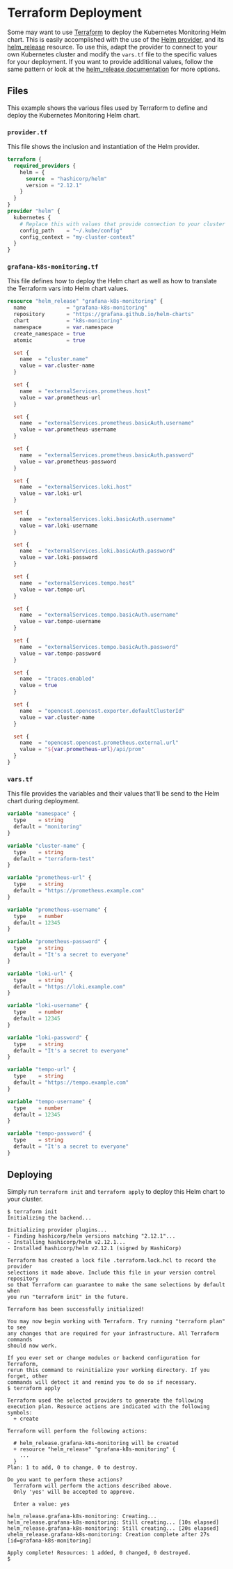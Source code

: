 # Terraform Deployment

Some may want to use [Terraform](https://www.terraform.io/) to deploy the Kubernetes Monitoring Helm chart. This is
easily accomplished with the use of
the [Helm provider](https://registry.terraform.io/providers/hashicorp/helm/latest/docs), and
its [helm_release](https://registry.terraform.io/providers/hashicorp/helm/latest/docs/resources/release#create_namespace)
resource. To use this, adapt the provider to connect to your own Kubernetes cluster and modify the `vars.tf` file to the
specific values for your deployment. If you want to provide additional values, follow the same pattern or look at
the [helm_release documentation](https://registry.terraform.io/providers/hashicorp/helm/latest/docs/resources/release)
for more options.

## Files

This example shows the various files used by Terraform to define and deploy the Kubernetes Monitoring Helm chart.

### `provider.tf`

This file shows the inclusion and instantiation of the Helm provider.

```terraform
terraform {
  required_providers {
    helm = {
      source  = "hashicorp/helm"
      version = "2.12.1"
    }
  }
}
provider "helm" {
  kubernetes {
    # Replace this with values that provide connection to your cluster
    config_path    = "~/.kube/config"
    config_context = "my-cluster-context"
  }
}
```

### `grafana-k8s-monitoring.tf`

This file defines how to deploy the Helm chart as well as how to translate the Terraform vars into Helm chart values.

```terraform
resource "helm_release" "grafana-k8s-monitoring" {
  name             = "grafana-k8s-monitoring"
  repository       = "https://grafana.github.io/helm-charts"
  chart            = "k8s-monitoring"
  namespace        = var.namespace
  create_namespace = true
  atomic           = true

  set {
    name  = "cluster.name"
    value = var.cluster-name
  }

  set {
    name  = "externalServices.prometheus.host"
    value = var.prometheus-url
  }

  set {
    name  = "externalServices.prometheus.basicAuth.username"
    value = var.prometheus-username
  }

  set {
    name  = "externalServices.prometheus.basicAuth.password"
    value = var.prometheus-password
  }

  set {
    name  = "externalServices.loki.host"
    value = var.loki-url
  }

  set {
    name  = "externalServices.loki.basicAuth.username"
    value = var.loki-username
  }

  set {
    name  = "externalServices.loki.basicAuth.password"
    value = var.loki-password
  }

  set {
    name  = "externalServices.tempo.host"
    value = var.tempo-url
  }

  set {
    name  = "externalServices.tempo.basicAuth.username"
    value = var.tempo-username
  }

  set {
    name  = "externalServices.tempo.basicAuth.password"
    value = var.tempo-password
  }

  set {
    name  = "traces.enabled"
    value = true
  }

  set {
    name  = "opencost.opencost.exporter.defaultClusterId"
    value = var.cluster-name
  }

  set {
    name  = "opencost.opencost.prometheus.external.url"
    value = "${var.prometheus-url}/api/prom"
  }
}
```

### `vars.tf`

This file provides the variables and their values that'll be send to the Helm chart during deployment.

```terraform
variable "namespace" {
  type    = string
  default = "monitoring"
}

variable "cluster-name" {
  type    = string
  default = "terraform-test"
}

variable "prometheus-url" {
  type    = string
  default = "https://prometheus.example.com"
}

variable "prometheus-username" {
  type    = number
  default = 12345
}

variable "prometheus-password" {
  type    = string
  default = "It's a secret to everyone"
}

variable "loki-url" {
  type    = string
  default = "https://loki.example.com"
}

variable "loki-username" {
  type    = number
  default = 12345
}

variable "loki-password" {
  type    = string
  default = "It's a secret to everyone"
}

variable "tempo-url" {
  type    = string
  default = "https://tempo.example.com"
}

variable "tempo-username" {
  type    = number
  default = 12345
}

variable "tempo-password" {
  type    = string
  default = "It's a secret to everyone"
}
```

## Deploying

Simply run `terraform init` and `terraform apply` to deploy this Helm chart to your cluster.

```shell
$ terraform init
Initializing the backend...

Initializing provider plugins...
- Finding hashicorp/helm versions matching "2.12.1"...
- Installing hashicorp/helm v2.12.1...
- Installed hashicorp/helm v2.12.1 (signed by HashiCorp)

Terraform has created a lock file .terraform.lock.hcl to record the provider
selections it made above. Include this file in your version control repository
so that Terraform can guarantee to make the same selections by default when
you run "terraform init" in the future.

Terraform has been successfully initialized!

You may now begin working with Terraform. Try running "terraform plan" to see
any changes that are required for your infrastructure. All Terraform commands
should now work.

If you ever set or change modules or backend configuration for Terraform,
rerun this command to reinitialize your working directory. If you forget, other
commands will detect it and remind you to do so if necessary.
$ terraform apply

Terraform used the selected providers to generate the following execution plan. Resource actions are indicated with the following symbols:
  + create

Terraform will perform the following actions:

  # helm_release.grafana-k8s-monitoring will be created
  + resource "helm_release" "grafana-k8s-monitoring" {
    ...
  }
Plan: 1 to add, 0 to change, 0 to destroy.

Do you want to perform these actions?
  Terraform will perform the actions described above.
  Only 'yes' will be accepted to approve.

  Enter a value: yes

helm_release.grafana-k8s-monitoring: Creating...
helm_release.grafana-k8s-monitoring: Still creating... [10s elapsed]
helm_release.grafana-k8s-monitoring: Still creating... [20s elapsed]
vhelm_release.grafana-k8s-monitoring: Creation complete after 27s [id=grafana-k8s-monitoring]

Apply complete! Resources: 1 added, 0 changed, 0 destroyed.
$
```
